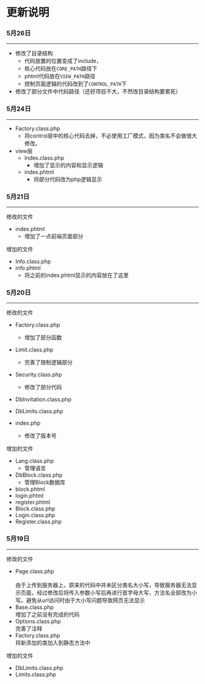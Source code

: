 更新说明
====

### 5月26日
---

- 修改了目录结构
  * 代码放置的位置变成了include，
  * 核心代码放在`CORE_PATH`路径下
  * phtml代码放在`VIEW_PATH`路径
  * 控制页面逻辑的代码改到了`CONTROL_PATH`下
- 修改了部分文件中代码路径（还好项目不大，不然改目录结构要累死）


### 5月24日
---

- Factory.class.php
  * 将control层中的核心代码去掉，不必使用工厂模式，因为类名不会做很大修改。
- view层
  - Index.class.php
    * 增加了显示的内容和显示逻辑
  - index.phtml
    * 将部分代码改为php逻辑显示


### 5月21日
---

修改的文件

- index.phtml
  * 增加了一点前端页面部分

增加的文件

- Info.class.php
- info.phtml
  * 将之前的index.phtml显示的内容放在了这里

### 5月20日
---

修改的文件

- Factory.class.php<br>
  * 增加了部分函数
- Limit.class.php<br>
  * 完善了限制逻辑部分
- Security.class.php<br>
  * 修改了部分代码
- DbInvitation.class.php<br>
    
- DbLimits.class.php<br>
    
- index.php<br>
  * 修改了版本号

增加的文件

- Lang.class.php<br>
  * 管理语言
- DbBlock.class.php<br>
  * 管理Block数据库
- block.phtml
- login.phtml
- register.phtml
- Block.class.php
- Login.class.php
- Register.class.php


### 5月19日
---

修改的文件

- Page.class.php<br>  
    由于上传到服务器上，原来的代码中并未区分类名大小写，导致服务器无法显示页面，经过修改后将传入参数小写后再进行首字母大写，方法名全部改为小写。避免从url访问时由于大小写问题导致网页无法显示
- Base.class.php<br>
    增加了之前没有完成的代码
- Options.class.php<br>
    完善了注释
- Factory.class.php<br>
    将新添加的类加入到静态方法中

增加的文件

- DbLimits.class.php
- Limits.class.php